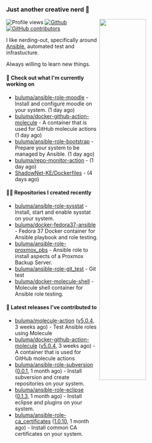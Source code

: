 ### Just another creative nerd 👋


![Profile views](https://gpvc.arturio.dev/buluma) <a href="https://gitstats.me/buluma">
  <img align="right" src="https://github-readme-stats.vercel.app/api?username=buluma&theme=gotham&show_icons=true" width="50%"/>
</a>
[![Github](https://img.shields.io/badge/-buluma-black?style=flat&labelColor=black&logo=github&logoColor=white&include_all_commits=true&count_private=true)](https://gitstats.me/buluma)
[![GitHub contributors](https://img.shields.io/github/contributors/buluma/badges.svg)](https://GitHub.com/buluma/badges/graphs/contributors/)

I like nerding-out, specifically around [Ansible](https://github.com/ansible/ansible), automated test and infrastucture.

Always willing to learn new things.

#### 👷 Check out what I'm currently working on

- [buluma/ansible-role-moodle](https://github.com/buluma/ansible-role-moodle) - Install and configure moodle on your system. (1 day ago)
- [buluma/docker-github-action-molecule](https://github.com/buluma/docker-github-action-molecule) - A container that is used for GitHub molecule actions (1 day ago)
- [buluma/ansible-role-bootstrap](https://github.com/buluma/ansible-role-bootstrap) - Prepare your system to be managed by Ansible. (1 day ago)
- [buluma/repo-monitor-action](https://github.com/buluma/repo-monitor-action) -  (1 day ago)
- [ShadowNet-KE/Dockerfiles](https://github.com/ShadowNet-KE/Dockerfiles) -  (4 days ago)

#### 👨‍💻 Repositories I created recently

- [buluma/ansible-role-sysstat](https://github.com/buluma/ansible-role-sysstat) - Install, start and enable sysstat on your system.
- [buluma/docker-fedora37-ansible](https://github.com/buluma/docker-fedora37-ansible) - Fedora 37 Docker container for Ansible playbook and role testing. 
- [buluma/ansible-role-proxmox_pbs](https://github.com/buluma/ansible-role-proxmox_pbs) - Ansible role to install aspects of a Proxmox Backup Server.
- [buluma/ansible-role-git_test](https://github.com/buluma/ansible-role-git_test) - Git test
- [buluma/docker-molecule-shell](https://github.com/buluma/docker-molecule-shell) - Molecule shell container for Ansible role testing. 

#### 🚀 Latest releases I've contributed to

- [buluma/molecule-action](https://github.com/buluma/molecule-action) ([v5.0.4](https://github.com/buluma/molecule-action/releases/tag/v5.0.4), 3 weeks ago) - Test Ansible roles using Molecule
- [buluma/docker-github-action-molecule](https://github.com/buluma/docker-github-action-molecule) ([v5.0.4](https://github.com/buluma/docker-github-action-molecule/releases/tag/v5.0.4), 3 weeks ago) - A container that is used for GitHub molecule actions
- [buluma/ansible-role-subversion](https://github.com/buluma/ansible-role-subversion) ([0.0.1](https://github.com/buluma/ansible-role-subversion/releases/tag/0.0.1), 1 month ago) - Install subversion and create repositories on your system.
- [buluma/ansible-role-eclipse](https://github.com/buluma/ansible-role-eclipse) ([0.1.3](https://github.com/buluma/ansible-role-eclipse/releases/tag/0.1.3), 1 month ago) - Install eclipse and plugins on your system.
- [buluma/ansible-role-ca_certificates](https://github.com/buluma/ansible-role-ca_certificates) ([1.0.10](https://github.com/buluma/ansible-role-ca_certificates/releases/tag/1.0.10), 1 month ago) - Install common CA certificates on your system.


